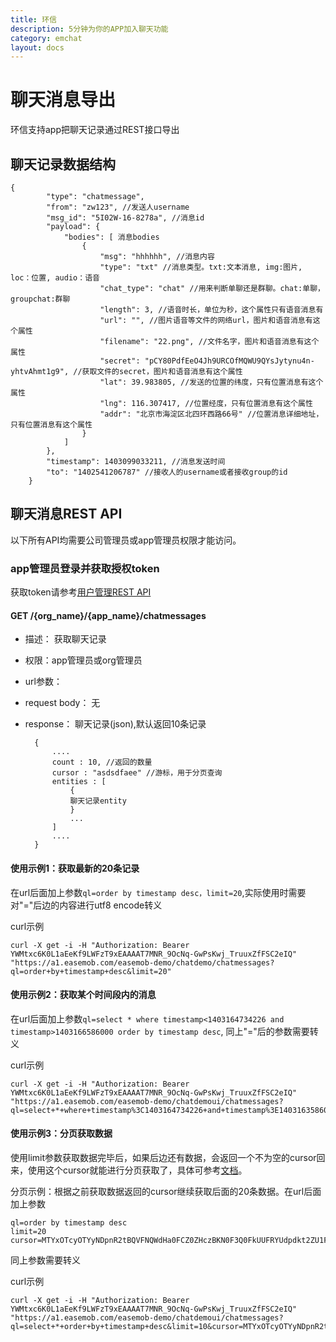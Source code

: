 ```yaml
---
title: 环信
description: 5分钟为你的APP加入聊天功能
category: emchat
layout: docs
---
```


# 聊天消息导出

环信支持app把聊天记录通过REST接口导出

## 聊天记录数据结构
	{
			"type": "chatmessage",
		    "from": "zw123", //发送人username
            "msg_id": "5I02W-16-8278a", //消息id
            "payload": {
                "bodies": [ 消息bodies
                    {
                        "msg": "hhhhhh", //消息内容
                        "type": "txt" //消息类型。txt:文本消息, img:图片, loc：位置, audio：语音
						"chat_type": "chat" //用来判断单聊还是群聊。chat:单聊，groupchat:群聊
						"length": 3, //语音时长，单位为秒，这个属性只有语音消息有
                        "url": "", //图片语音等文件的网络url，图片和语音消息有这个属性
                        "filename": "22.png", //文件名字，图片和语音消息有这个属性
                        "secret": "pCY80PdfEeO4Jh9URCOfMQWU9QYsJytynu4n-yhtvAhmt1g9", //获取文件的secret，图片和语音消息有这个属性
						"lat": 39.983805, //发送的位置的纬度，只有位置消息有这个属性
                        "lng": 116.307417, //位置经度，只有位置消息有这个属性
                        "addr": "北京市海淀区北四环西路66号" //位置消息详细地址，只有位置消息有这个属性
                    }
                ]
            },
            "timestamp": 1403099033211, //消息发送时间
            "to": "1402541206787" //接收人的username或者接收group的id
		}

## 聊天消息REST API

以下所有API均需要公司管理员或app管理员权限才能访问。

### app管理员登录并获取授权token

获取token请参考[用户管理REST API](http://developer.easemob.com/docs/emchat/rest/userapi.html)


#### GET /{org_name}/{app_name}/chatmessages
- 描述： 获取聊天记录
- 权限：app管理员或org管理员
- url参数： 
- request body：	无		
- response： 聊天记录(json),默认返回10条记录

		{
    		....
    		count : 10, //返回的数量
    		cursor : "asdsdfaee" //游标，用于分页查询
    		entities : [
    			{
    			聊天记录entity
    			}
    			...
    		]
    		....
		}	

#### 使用示例1：获取最新的20条记录

在url后面加上参数`ql=order by timestamp desc，limit=20`,实际使用时需要对"="后边的内容进行utf8 encode转义
		
curl示例

	curl -X get -i -H "Authorization: Bearer YWMtxc6K0L1aEeKf9LWFzT9xEAAAAT7MNR_9OcNq-GwPsKwj_TruuxZfFSC2eIQ" "https://a1.easemob.com/easemob-demo/chatdemo/chatmessages?ql=order+by+timestamp+desc&limit=20"


#### 使用示例2：获取某个时间段内的消息

在url后面加上参数`ql=select * where timestamp<1403164734226 and timestamp>1403166586000 order by timestamp desc`, 同上"="后的参数需要转义

curl示例

	curl -X get -i -H "Authorization: Bearer YWMtxc6K0L1aEeKf9LWFzT9xEAAAAT7MNR_9OcNq-GwPsKwj_TruuxZfFSC2eIQ" "https://a1.easemob.com/easemob-demo/chatdemoui/chatmessages?ql=select+*+where+timestamp%3C1403164734226+and+timestamp%3E1403163586000+order+by+timestamp+desc"

#### 使用示例3：分页获取数据

使用limit参数获取数据完毕后，如果后边还有数据，会返回一个不为空的cursor回来，使用这个cursor就能进行分页获取了，具体可参考[文档](http://developer.easemob.com/docs/emchat/rest/pagingquery.html)。

分页示例：根据之前获取数据返回的cursor继续获取后面的20条数据。在url后面加上参数

    ql=order by timestamp desc
    limit=20
    cursor=MTYxOTcyOTYyNDpnR2tBQVFNQWdHa0FCZ0ZHczBKN0F3Q0FkUUFRYUdpdkt2ZU1FZU9vNU4zVllyT2pqUUNBZFFBUWFHaXZJUGVNRWVPMjdMRWo5b0w4dEFB

同上参数需要转义

curl示例

	curl -X get -i -H "Authorization: Bearer YWMtxc6K0L1aEeKf9LWFzT9xEAAAAT7MNR_9OcNq-GwPsKwj_TruuxZfFSC2eIQ" "https://a1.easemob.com/easemob-demo/chatdemoui/chatmessages?ql=select+*+order+by+timestamp+desc&limit=10&cursor=MTYxOTcyOTYyNDpnR2tBQVFNQWdHa0FCZ0ZHczFuSG93Q0FkUUFROW94S0lQZVBFZU9mTEQxQWVMdHEyQUNBZFFBUTlvd2pFUGVQRWVPaHFWa1l0ZjA2dEFB"

